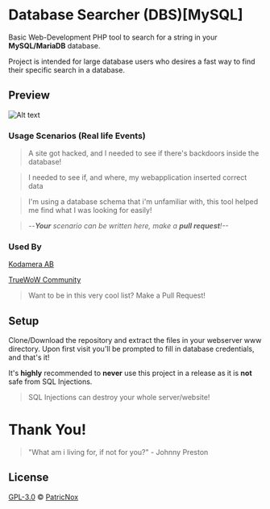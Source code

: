 # Database Searcher (DBS)[MySQL]
Basic Web-Development PHP tool to search for a string in your **MySQL/MariaDB** database.

Project is intended for large database users who desires a fast way to find their specific search in a database.

## Preview
![Alt text](https://i.imgur.com/AzJKnhB.png)


### Usage Scenarios (Real life Events)

> A site got hacked, and I needed to see if there's backdoors inside the database!

> I needed to see if, and where, my webapplication inserted correct data

> I'm using a database schema that i'm unfamiliar with, this tool helped me find what I was looking for easily!

> _--**Your** scenario can be written here, make a **pull request**!--_

### Used By

[Kodamera AB](https://www.kodamera.se "Kodamera Webbyrå")

[TrueWoW Community](https://www.truewow.org "TrueWoW Community")

> Want to be in this very cool list? Make a Pull Request!

## Setup
Clone/Download the repository and extract the files in your webserver www directory.
Upon first visit you'll be prompted to fill in database credentials, and that's it!

It's **highly** recommended to **never** use this project in a release as it is **not** safe from SQL Injections.

> SQL Injections can destroy your whole server/website!

# Thank You!
> "What am i living for, if not for you?" - Johnny Preston

## License

[GPL-3.0](LICENSE) © [PatricNox](https://PatricNox.info)
